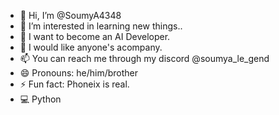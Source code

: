 - 👋 Hi, I’m @SoumyA4348
- 👀 I’m interested in learning new things..
- 🌱 I want to become an AI Developer.
- 💞️ I would like anyone's acompany.
- 📫 You can reach me through my discord @soumya_le_gend
- 😄 Pronouns: he/him/brother
- ⚡ Fun fact: Phoneix is real.
- 💻 Python 

<!---
SoumyA4348/SoumyA4348 is a ✨ special ✨ repository because its `README.md` (this file) appears on your GitHub profile.
You can click the Preview link to take a look at your changes.
--->
